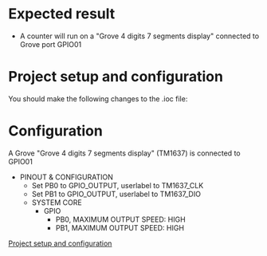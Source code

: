 # Expected result

- A counter will run on a "Grove 4 digits 7 segments display" connected to Grove port GPIO01

# Project setup and configuration

You should make the following changes to the .ioc file:

# Configuration

A Grove "Grove 4 digits 7 segments display" (TM1637) is connected to GPIO01

- PINOUT & CONFIGURATION
  - Set PB0 to GPIO_OUTPUT, userlabel to TM1637_CLK
  - Set PB1 to GPIO_OUTPUT, userlabel to TM1637_DIO
  - SYSTEM CORE
    - GPIO
      - PB0, MAXIMUM OUTPUT SPEED: HIGH
      - PB1, MAXIMUM OUTPUT SPEED: HIGH

[Project setup and configuration](./../Readme.md)

